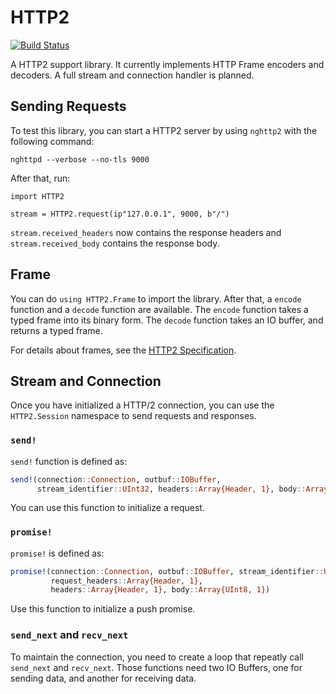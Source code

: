 # HTTP2

[![Build Status](https://travis-ci.org/sorpaas/HTTP2.jl.svg?branch=master)](https://travis-ci.org/sorpaas/HTTP2.jl)

A HTTP2 support library. It currently implements HTTP Frame encoders and decoders. A full stream and connection handler is planned.

## Sending Requests

To test this library, you can start a HTTP2 server by using `nghttp2` with the
following command:

```
nghttpd --verbose --no-tls 9000
```

After that, run:

```
import HTTP2

stream = HTTP2.request(ip"127.0.0.1", 9000, b"/")
```

`stream.received_headers` now contains the response headers and
`stream.received_body` contains the response body.

## Frame

You can do `using HTTP2.Frame` to import the library. After that, a `encode` function and a `decode` function are available. The `encode` function takes a typed frame into its binary form. The `decode` function takes an IO buffer, and returns a typed frame.

For details about frames, see the [HTTP2 Specification](http://httpwg.org/specs/rfc7540.html).

## Stream and Connection

Once you have initialized a HTTP/2 connection, you can use the `HTTP2.Session`
namespace to send requests and responses.

### `send!`

`send!` function is defined as:

```julia
send!(connection::Connection, outbuf::IOBuffer,
      stream_identifier::UInt32, headers::Array{Header, 1}, body::Array{UInt8, 1})
```

You can use this function to initialize a request.

### `promise!`

`promise!` is defined as:

```julia
promise!(connection::Connection, outbuf::IOBuffer, stream_identifier::UInt32,
         request_headers::Array{Header, 1},
         headers::Array{Header, 1}, body::Array{UInt8, 1})
```

Use this function to initialize a push promise.

### `send_next` and `recv_next`

To maintain the connection, you need to create a loop that repeatly call
`send_next` and `recv_next`. Those functions need two IO Buffers, one for
sending data, and another for receiving data.
